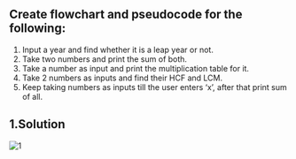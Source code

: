 ## Create flowchart and pseudocode for the following:

1. Input a year and find whether it is a leap year or not.
2. Take two numbers and print the sum of both.
3. Take a number as input and print the multiplication table for it.
4. Take 2 numbers as inputs and find their HCF and LCM.
5. Keep taking numbers as inputs till the user enters ‘x’, after that print sum of all.

## 1.Solution
![1](https://user-images.githubusercontent.com/91651054/150529562-29812843-26cc-4d75-845e-486b6a65e19f.png)
